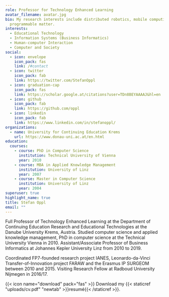 ```yaml
---
role: Professor for Technology Enhanced Learning
avatar_filename: avatar.jpg
bio: My research interests include distributed robotics, mobile computing and
  programmable matter.
interests:
  - Educational Technology
  - Information Systems (Business Informatics)
  - Human-computer Interaction
  - Computer and Society
social:
  - icon: envelope
    icon_pack: fas
    link: /#contact
  - icon: twitter
    icon_pack: fab
    link: https://twitter.com/StefanOppl
  - icon: graduation-cap
    icon_pack: fas
    link: https://scholar.google.at/citations?user=TDn8BEYAAAAJ&hl=en
  - icon: github
    icon_pack: fab
    link: https://github.com/oppl
  - icon: linkedin
    icon_pack: fab
    link: https://www.linkedin.com/in/stefanoppl/
organizations:
  - name: University for Continuing Education Krems
    url: https://www.donau-uni.ac.at/en.html
education:
  courses:
    - course: PhD in Computer Science
      institution: Technical University of Vienna
      year: 2010
    - course: MBA in Applied Knowledge Management
      institution: University of Linz
      year: 2007
    - course: Master in Computer Science
      institution: University of Linz
      year: 2004
superuser: true
highlight_name: true
title: Stefan Oppl
email: ""
---
```

Full Professor of Technology Enhanced Learning at the Department of Continuing Education Research and Educational Technologies at the Danube University Krems, Austria. Studied computer science and applied knowledge management, PhD in computer science at the Technical University Vienna in 2010. Assistant/Associate Professor of Business Informatics at Johannes Kepler University Linz from 2010 to 2019. 

Coordinated FP7-founded research project IANES, Leonardo-da-Vinci Transfer-of-Innovation project FARAW and the Erasmus IP SURGEOM between 2010 and 2015. Visiting Research Fellow at Radboud University Nijmegen in 2016/17.

{{< icon name="download" pack="fas" >}} Download my {{< staticref "uploads/cv.pdf" "newtab" >}}resumé{{< /staticref >}}.